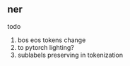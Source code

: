 ## ner
todo
1. bos eos tokens change
2. to pytorch lighting?
3. sublabels preserving in tokenization